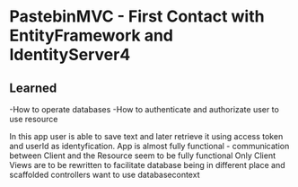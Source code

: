 # PastebinMVC - First Contact with EntityFramework and IdentityServer4

## Learned

-How to operate databases
-How to authenticate and authorizate user to use resource

In this app user is able to save text and later retrieve it using access token and userId as identyfication.
App is almost fully functional - communication between Client and the Resource seem to be fully functional
Only Client Views are to be rewritten to facilitate database being in different place and scaffolded controllers
want to use databasecontext
